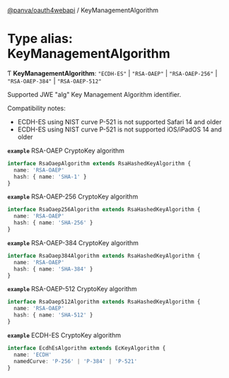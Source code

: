 [@panva/oauth4webapi](../README.md) / KeyManagementAlgorithm

# Type alias: KeyManagementAlgorithm

Ƭ **KeyManagementAlgorithm**: ``"ECDH-ES"`` \| ``"RSA-OAEP"`` \| ``"RSA-OAEP-256"`` \| ``"RSA-OAEP-384"`` \| ``"RSA-OAEP-512"``

Supported JWE "alg" Key Management Algorithm identifier.

Compatibility notes:
- ECDH-ES using NIST curve P-521 is not supported Safari 14 and older
- ECDH-ES using NIST curve P-521 is not supported iOS/iPadOS 14 and older

**`example`** RSA-OAEP CryptoKey algorithm
```ts
interface RsaOaepAlgorithm extends RsaHashedKeyAlgorithm {
  name: 'RSA-OAEP'
  hash: { name: 'SHA-1' }
}
```

**`example`** RSA-OAEP-256 CryptoKey algorithm
```ts
interface RsaOaep256Algorithm extends RsaHashedKeyAlgorithm {
  name: 'RSA-OAEP'
  hash: { name: 'SHA-256' }
}
```

**`example`** RSA-OAEP-384 CryptoKey algorithm
```ts
interface RsaOaep384Algorithm extends RsaHashedKeyAlgorithm {
  name: 'RSA-OAEP'
  hash: { name: 'SHA-384' }
}
```

**`example`** RSA-OAEP-512 CryptoKey algorithm
```ts
interface RsaOaep512Algorithm extends RsaHashedKeyAlgorithm {
  name: 'RSA-OAEP'
  hash: { name: 'SHA-512' }
}
```

**`example`** ECDH-ES CryptoKey algorithm
```ts
interface EcdhEsAlgorithm extends EcKeyAlgorithm {
  name: 'ECDH'
  namedCurve: 'P-256' | 'P-384' | 'P-521'
}
```
